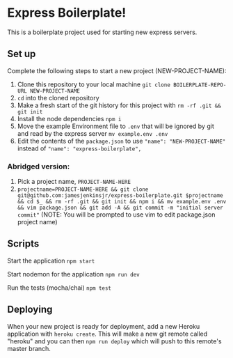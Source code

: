 # Express Boilerplate!

This is a boilerplate project used for starting new express servers.

## Set up

Complete the following steps to start a new project (NEW-PROJECT-NAME):

1. Clone this repository to your local machine `git clone BOILERPLATE-REPO-URL NEW-PROJECT-NAME`
2. `cd` into the cloned repository
3. Make a fresh start of the git history for this project with `rm -rf .git && git init`
4. Install the node dependencies `npm i`
5. Move the example Environment file to `.env` that will be ignored by git and read by the express server `mv example.env .env`
6. Edit the contents of the `package.json` to use `"name": "NEW-PROJECT-NAME"` instead of `"name": "express-boilerplate",`

### Abridged version: 
1. Pick a project name, `PROJECT-NAME-HERE`
2. `projectname=PROJECT-NAME-HERE && git clone git@github.com:jamesjenkinsjr/express-boilerplate.git $projectname && cd $_ && rm -rf .git && git init && npm i && mv example.env .env && vim package.json && git add -A && git commit -m "initial server commit"` (NOTE: You will be prompted to use vim to edit package.json project name)

## Scripts

Start the application `npm start`

Start nodemon for the application `npm run dev`

Run the tests (mocha/chai) `npm test`

## Deploying

When your new project is ready for deployment, add a new Heroku application with `heroku create`. This will make a new git remote called "heroku" and you can then `npm run deploy` which will push to this remote's master branch.
